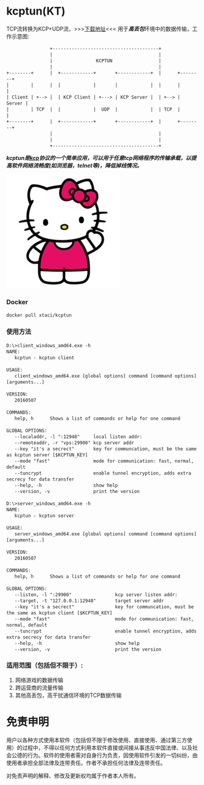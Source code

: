 # kcptun(KT)
TCP流转换为KCP+UDP流，>>>[下载地址](https://github.com/xtaci/kcptun/releases/latest)<<< 用于***高丢包***环境中的数据传输，工作示意图:      
```
                +---------------------------------------+
                |                                       |
                |                KCPTUN                 |
                |                                       |
+--------+      |  +------------+       +------------+  |      +--------+
|        |      |  |            |       |            |  |      |        |
| Client | +--> |  | KCP Client | +---> | KCP Server |  | +--> | Server |
|        | TCP  |  |            |  UDP  |            |  | TCP  |        |
+--------+      |  +------------+       +------------+  |      +--------+
                |                                       |
                |                                       |
                +---------------------------------------+
```
***kcptun是[kcp](https://github.com/skywind3000/kcp)协议的一个简单应用，可以用于任意tcp网络程序的传输承载，以提高软件网络流畅度(如浏览器，telnet等)，降低掉线情况。***   

<img src="kitty.jpg" style="width: 300px;"/>

### Docker
```
docker pull xtaci/kcptun
```

### 使用方法
```
D:\>client_windows_amd64.exe -h
NAME:
   kcptun - kcptun client

USAGE:
   client_windows_amd64.exe [global options] command [command options] [arguments...]

VERSION:
   20160507

COMMANDS:
   help, h      Shows a list of commands or help for one command

GLOBAL OPTIONS:
   --localaddr, -l ":12948"     local listen addr:
   --remoteaddr, -r "vps:29900" kcp server addr
   --key "it's a secrect"       key for communcation, must be the same as kcptun server [$KCPTUN_KEY]
   --mode "fast"                mode for communication: fast, normal, default
   --tuncrypt                   enable tunnel encryption, adds extra secrecy for data transfer
   --help, -h                   show help
   --version, -v                print the version

D:\>server_windows_amd64.exe -h
NAME:
   kcptun - kcptun server

USAGE:
   server_windows_amd64.exe [global options] command [command options] [arguments...]

VERSION:
   20160507

COMMANDS:
   help, h      Shows a list of commands or help for one command

GLOBAL OPTIONS:
   --listen, -l ":29900"                kcp server listen addr:
   --target, -t "127.0.0.1:12948"       target server addr
   --key "it's a secrect"               key for communcation, must be the same as kcptun client [$KCPTUN_KEY]
   --mode "fast"                        mode for communication: fast, normal, default
   --tuncrypt                           enable tunnel encryption, adds extra secrecy for data transfer
   --help, -h                           show help
   --version, -v                        print the version
```
### 适用范围（包括但不限于）:           
1. 网络游戏的数据传输        
2. 跨运营商的流量传输               
3. 其他高丢包，高干扰通信环境的TCP数据传输      

# 免责申明
用户以各种方式使用本软件（包括但不限于修改使用、直接使用、通过第三方使用）的过程中，不得以任何方式利用本软件直接或间接从事违反中国法律、以及社会公德的行为。软件的使用者需对自身行为负责，因使用软件引发的一切纠纷，由使用者承担全部法律及连带责任。作者不承担任何法律及连带责任。       

对免责声明的解释、修改及更新权均属于作者本人所有。
